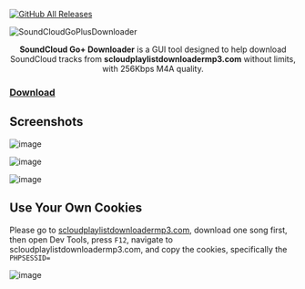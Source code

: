 [![GitHub All Releases](https://img.shields.io/github/downloads/afkarxyz/SoundCloudGoPlusDownloader/total?style=for-the-badge)](https://github.com/afkarxyz/SoundCloudGoPlusDownloader/releases)

![SoundCloudGoPlusDownloader](https://github.com/user-attachments/assets/a5a52cbe-b4b5-4459-844f-9caa222b79bf)

<div align="center">
<b>SoundCloud Go+ Downloader</b> is a GUI tool designed to help download SoundCloud tracks from <b>scloudplaylistdownloadermp3.com</b> without limits, with 256Kbps M4A quality.
</div>

### [Download](https://github.com/afkarxyz/SoundCloudGoPlusDownloader/releases/download/v1.0/SoundCloudGoPlusDownloader.exe)

## Screenshots

![image](https://github.com/user-attachments/assets/346ba1d6-d8b6-496e-8768-36ed8f14a74a)

![image](https://github.com/user-attachments/assets/31e6dd16-2627-42ac-b9e8-476117426370)

![image](https://github.com/user-attachments/assets/5db66282-c8ec-473c-8f76-63715878d95f)

## Use Your Own Cookies

Please go to [scloudplaylistdownloadermp3.com](https://scloudplaylistdownloadermp3.com/), download one song first, then open Dev Tools, press `F12`, navigate to scloudplaylistdownloadermp3.com, and copy the cookies, specifically the `PHPSESSID=`

![image](https://github.com/user-attachments/assets/f7f0e30b-069e-43c4-92ce-4b8a48ba4e58)
